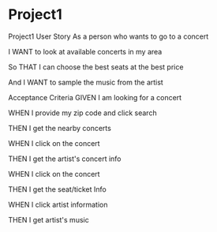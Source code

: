 # Project1
Project1
User Story
As a person who wants to go to a concert

I WANT to look at available concerts in my area

So THAT I can choose the best seats at the best price

And I WANT to sample the music from the artist

Acceptance Criteria
GIVEN I am looking for a concert

WHEN I provide my zip code and click search

THEN I get the nearby concerts

WHEN I click on the concert

THEN I get the artist's concert info

WHEN I click on the concert

THEN I get the seat/ticket Info

WHEN I click artist information

THEN I get artist's music
